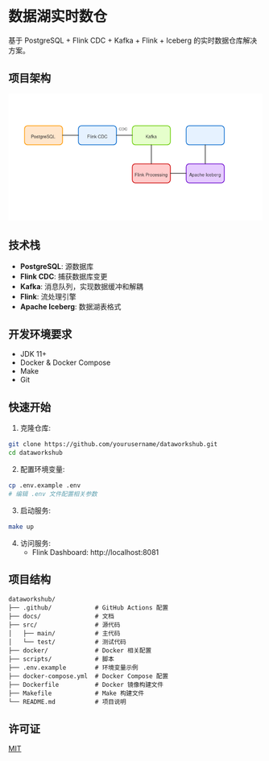 # 数据湖实时数仓

基于 PostgreSQL + Flink CDC + Kafka + Flink + Iceberg 的实时数据仓库解决方案。

## 项目架构

![Architecture](docs/architecture.png)

## 技术栈

- **PostgreSQL**: 源数据库
- **Flink CDC**: 捕获数据库变更
- **Kafka**: 消息队列，实现数据缓冲和解耦
- **Flink**: 流处理引擎
- **Apache Iceberg**: 数据湖表格式

## 开发环境要求

- JDK 11+
- Docker & Docker Compose
- Make
- Git

## 快速开始

1. 克隆仓库:
```bash
git clone https://github.com/yourusername/dataworkshub.git
cd dataworkshub
```

2. 配置环境变量:
```bash
cp .env.example .env
# 编辑 .env 文件配置相关参数
```

3. 启动服务:
```bash
make up
```

4. 访问服务:
   - Flink Dashboard: http://localhost:8081

## 项目结构

```
dataworkshub/
├── .github/            # GitHub Actions 配置
├── docs/               # 文档
├── src/                # 源代码
│   ├── main/           # 主代码
│   └── test/           # 测试代码
├── docker/             # Docker 相关配置
├── scripts/            # 脚本
├── .env.example        # 环境变量示例
├── docker-compose.yml  # Docker Compose 配置
├── Dockerfile          # Docker 镜像构建文件
├── Makefile            # Make 构建文件
└── README.md           # 项目说明
```

## 许可证

[MIT](LICENSE) 